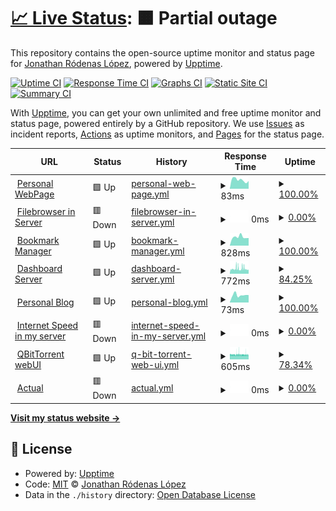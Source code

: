 # [📈 Live Status](https://demo.upptime.js.org): <!--live status--> **🟧 Partial outage**

This repository contains the open-source uptime monitor and status page for [Jonathan Ródenas López](https://jonthan.xyz/), powered by [Upptime](https://github.com/upptime/upptime).

[![Uptime CI](https://github.com/Baronhez/upptime/workflows/Uptime%20CI/badge.svg)](https://github.com/Baronhez/upptime/actions?query=workflow%3A%22Uptime+CI%22)
[![Response Time CI](https://github.com/Baronhez/upptime/workflows/Response%20Time%20CI/badge.svg)](https://github.com/Baronhez/upptime/actions?query=workflow%3A%22Response+Time+CI%22)
[![Graphs CI](https://github.com/Baronhez/upptime/workflows/Graphs%20CI/badge.svg)](https://github.com/Baronhez/upptime/actions?query=workflow%3A%22Graphs+CI%22)
[![Static Site CI](https://github.com/Baronhez/upptime/workflows/Static%20Site%20CI/badge.svg)](https://github.com/Baronhez/upptime/actions?query=workflow%3A%22Static+Site+CI%22)
[![Summary CI](https://github.com/Baronhez/upptime/workflows/Summary%20CI/badge.svg)](https://github.com/Baronhez/upptime/actions?query=workflow%3A%22Summary+CI%22)

With [Upptime](https://upptime.js.org), you can get your own unlimited and free uptime monitor and status page, powered entirely by a GitHub repository. We use [Issues](https://github.com/Baronhez/upptime/issues) as incident reports, [Actions](https://github.com/Baronhez/upptime/actions) as uptime monitors, and [Pages](https://demo.upptime.js.org) for the status page.

<!--start: status pages-->
<!-- This summary is generated by Upptime (https://github.com/upptime/upptime) -->
<!-- Do not edit this manually, your changes will be overwritten -->
<!-- prettier-ignore -->
| URL | Status | History | Response Time | Uptime |
| --- | ------ | ------- | ------------- | ------ |
| <img alt="" src="https://icons.duckduckgo.com/ip3/jonthan.xyz.ico" height="13"> [Personal WebPage](https://jonthan.xyz) | 🟩 Up | [personal-web-page.yml](https://github.com/Baronhez/upptime/commits/HEAD/history/personal-web-page.yml) | <details><summary><img alt="Response time graph" src="./graphs/personal-web-page/response-time-week.png" height="20"> 83ms</summary><br><a href="https://Baronhez.github.io/upptime/history/personal-web-page"><img alt="Response time 727" src="https://img.shields.io/endpoint?url=https%3A%2F%2Fraw.githubusercontent.com%2FBaronhez%2Fupptime%2FHEAD%2Fapi%2Fpersonal-web-page%2Fresponse-time.json"></a><br><a href="https://Baronhez.github.io/upptime/history/personal-web-page"><img alt="24-hour response time 107" src="https://img.shields.io/endpoint?url=https%3A%2F%2Fraw.githubusercontent.com%2FBaronhez%2Fupptime%2FHEAD%2Fapi%2Fpersonal-web-page%2Fresponse-time-day.json"></a><br><a href="https://Baronhez.github.io/upptime/history/personal-web-page"><img alt="7-day response time 83" src="https://img.shields.io/endpoint?url=https%3A%2F%2Fraw.githubusercontent.com%2FBaronhez%2Fupptime%2FHEAD%2Fapi%2Fpersonal-web-page%2Fresponse-time-week.json"></a><br><a href="https://Baronhez.github.io/upptime/history/personal-web-page"><img alt="30-day response time 103" src="https://img.shields.io/endpoint?url=https%3A%2F%2Fraw.githubusercontent.com%2FBaronhez%2Fupptime%2FHEAD%2Fapi%2Fpersonal-web-page%2Fresponse-time-month.json"></a><br><a href="https://Baronhez.github.io/upptime/history/personal-web-page"><img alt="1-year response time 550" src="https://img.shields.io/endpoint?url=https%3A%2F%2Fraw.githubusercontent.com%2FBaronhez%2Fupptime%2FHEAD%2Fapi%2Fpersonal-web-page%2Fresponse-time-year.json"></a></details> | <details><summary><a href="https://Baronhez.github.io/upptime/history/personal-web-page">100.00%</a></summary><a href="https://Baronhez.github.io/upptime/history/personal-web-page"><img alt="All-time uptime 99.69%" src="https://img.shields.io/endpoint?url=https%3A%2F%2Fraw.githubusercontent.com%2FBaronhez%2Fupptime%2FHEAD%2Fapi%2Fpersonal-web-page%2Fuptime.json"></a><br><a href="https://Baronhez.github.io/upptime/history/personal-web-page"><img alt="24-hour uptime 100.00%" src="https://img.shields.io/endpoint?url=https%3A%2F%2Fraw.githubusercontent.com%2FBaronhez%2Fupptime%2FHEAD%2Fapi%2Fpersonal-web-page%2Fuptime-day.json"></a><br><a href="https://Baronhez.github.io/upptime/history/personal-web-page"><img alt="7-day uptime 100.00%" src="https://img.shields.io/endpoint?url=https%3A%2F%2Fraw.githubusercontent.com%2FBaronhez%2Fupptime%2FHEAD%2Fapi%2Fpersonal-web-page%2Fuptime-week.json"></a><br><a href="https://Baronhez.github.io/upptime/history/personal-web-page"><img alt="30-day uptime 100.00%" src="https://img.shields.io/endpoint?url=https%3A%2F%2Fraw.githubusercontent.com%2FBaronhez%2Fupptime%2FHEAD%2Fapi%2Fpersonal-web-page%2Fuptime-month.json"></a><br><a href="https://Baronhez.github.io/upptime/history/personal-web-page"><img alt="1-year uptime 99.55%" src="https://img.shields.io/endpoint?url=https%3A%2F%2Fraw.githubusercontent.com%2FBaronhez%2Fupptime%2FHEAD%2Fapi%2Fpersonal-web-page%2Fuptime-year.json"></a></details>
| <img alt="" src="https://icons.duckduckgo.com/ip3/files.jonthan.xyz.ico" height="13"> [Filebrowser in Server](https://files.jonthan.xyz) | 🟥 Down | [filebrowser-in-server.yml](https://github.com/Baronhez/upptime/commits/HEAD/history/filebrowser-in-server.yml) | <details><summary><img alt="Response time graph" src="./graphs/filebrowser-in-server/response-time-week.png" height="20"> 0ms</summary><br><a href="https://Baronhez.github.io/upptime/history/filebrowser-in-server"><img alt="Response time 0" src="https://img.shields.io/endpoint?url=https%3A%2F%2Fraw.githubusercontent.com%2FBaronhez%2Fupptime%2FHEAD%2Fapi%2Ffilebrowser-in-server%2Fresponse-time.json"></a><br><a href="https://Baronhez.github.io/upptime/history/filebrowser-in-server"><img alt="24-hour response time 0" src="https://img.shields.io/endpoint?url=https%3A%2F%2Fraw.githubusercontent.com%2FBaronhez%2Fupptime%2FHEAD%2Fapi%2Ffilebrowser-in-server%2Fresponse-time-day.json"></a><br><a href="https://Baronhez.github.io/upptime/history/filebrowser-in-server"><img alt="7-day response time 0" src="https://img.shields.io/endpoint?url=https%3A%2F%2Fraw.githubusercontent.com%2FBaronhez%2Fupptime%2FHEAD%2Fapi%2Ffilebrowser-in-server%2Fresponse-time-week.json"></a><br><a href="https://Baronhez.github.io/upptime/history/filebrowser-in-server"><img alt="30-day response time 0" src="https://img.shields.io/endpoint?url=https%3A%2F%2Fraw.githubusercontent.com%2FBaronhez%2Fupptime%2FHEAD%2Fapi%2Ffilebrowser-in-server%2Fresponse-time-month.json"></a><br><a href="https://Baronhez.github.io/upptime/history/filebrowser-in-server"><img alt="1-year response time 0" src="https://img.shields.io/endpoint?url=https%3A%2F%2Fraw.githubusercontent.com%2FBaronhez%2Fupptime%2FHEAD%2Fapi%2Ffilebrowser-in-server%2Fresponse-time-year.json"></a></details> | <details><summary><a href="https://Baronhez.github.io/upptime/history/filebrowser-in-server">0.00%</a></summary><a href="https://Baronhez.github.io/upptime/history/filebrowser-in-server"><img alt="All-time uptime 93.55%" src="https://img.shields.io/endpoint?url=https%3A%2F%2Fraw.githubusercontent.com%2FBaronhez%2Fupptime%2FHEAD%2Fapi%2Ffilebrowser-in-server%2Fuptime.json"></a><br><a href="https://Baronhez.github.io/upptime/history/filebrowser-in-server"><img alt="24-hour uptime 0.00%" src="https://img.shields.io/endpoint?url=https%3A%2F%2Fraw.githubusercontent.com%2FBaronhez%2Fupptime%2FHEAD%2Fapi%2Ffilebrowser-in-server%2Fuptime-day.json"></a><br><a href="https://Baronhez.github.io/upptime/history/filebrowser-in-server"><img alt="7-day uptime 0.00%" src="https://img.shields.io/endpoint?url=https%3A%2F%2Fraw.githubusercontent.com%2FBaronhez%2Fupptime%2FHEAD%2Fapi%2Ffilebrowser-in-server%2Fuptime-week.json"></a><br><a href="https://Baronhez.github.io/upptime/history/filebrowser-in-server"><img alt="30-day uptime 4.67%" src="https://img.shields.io/endpoint?url=https%3A%2F%2Fraw.githubusercontent.com%2FBaronhez%2Fupptime%2FHEAD%2Fapi%2Ffilebrowser-in-server%2Fuptime-month.json"></a><br><a href="https://Baronhez.github.io/upptime/history/filebrowser-in-server"><img alt="1-year uptime 89.76%" src="https://img.shields.io/endpoint?url=https%3A%2F%2Fraw.githubusercontent.com%2FBaronhez%2Fupptime%2FHEAD%2Fapi%2Ffilebrowser-in-server%2Fuptime-year.json"></a></details>
| <img alt="" src="https://icons.duckduckgo.com/ip3/linkding.jonthan.xyz.ico" height="13"> [Bookmark Manager](https://linkding.jonthan.xyz) | 🟩 Up | [bookmark-manager.yml](https://github.com/Baronhez/upptime/commits/HEAD/history/bookmark-manager.yml) | <details><summary><img alt="Response time graph" src="./graphs/bookmark-manager/response-time-week.png" height="20"> 828ms</summary><br><a href="https://Baronhez.github.io/upptime/history/bookmark-manager"><img alt="Response time 962" src="https://img.shields.io/endpoint?url=https%3A%2F%2Fraw.githubusercontent.com%2FBaronhez%2Fupptime%2FHEAD%2Fapi%2Fbookmark-manager%2Fresponse-time.json"></a><br><a href="https://Baronhez.github.io/upptime/history/bookmark-manager"><img alt="24-hour response time 853" src="https://img.shields.io/endpoint?url=https%3A%2F%2Fraw.githubusercontent.com%2FBaronhez%2Fupptime%2FHEAD%2Fapi%2Fbookmark-manager%2Fresponse-time-day.json"></a><br><a href="https://Baronhez.github.io/upptime/history/bookmark-manager"><img alt="7-day response time 828" src="https://img.shields.io/endpoint?url=https%3A%2F%2Fraw.githubusercontent.com%2FBaronhez%2Fupptime%2FHEAD%2Fapi%2Fbookmark-manager%2Fresponse-time-week.json"></a><br><a href="https://Baronhez.github.io/upptime/history/bookmark-manager"><img alt="30-day response time 856" src="https://img.shields.io/endpoint?url=https%3A%2F%2Fraw.githubusercontent.com%2FBaronhez%2Fupptime%2FHEAD%2Fapi%2Fbookmark-manager%2Fresponse-time-month.json"></a><br><a href="https://Baronhez.github.io/upptime/history/bookmark-manager"><img alt="1-year response time 948" src="https://img.shields.io/endpoint?url=https%3A%2F%2Fraw.githubusercontent.com%2FBaronhez%2Fupptime%2FHEAD%2Fapi%2Fbookmark-manager%2Fresponse-time-year.json"></a></details> | <details><summary><a href="https://Baronhez.github.io/upptime/history/bookmark-manager">100.00%</a></summary><a href="https://Baronhez.github.io/upptime/history/bookmark-manager"><img alt="All-time uptime 98.84%" src="https://img.shields.io/endpoint?url=https%3A%2F%2Fraw.githubusercontent.com%2FBaronhez%2Fupptime%2FHEAD%2Fapi%2Fbookmark-manager%2Fuptime.json"></a><br><a href="https://Baronhez.github.io/upptime/history/bookmark-manager"><img alt="24-hour uptime 100.00%" src="https://img.shields.io/endpoint?url=https%3A%2F%2Fraw.githubusercontent.com%2FBaronhez%2Fupptime%2FHEAD%2Fapi%2Fbookmark-manager%2Fuptime-day.json"></a><br><a href="https://Baronhez.github.io/upptime/history/bookmark-manager"><img alt="7-day uptime 100.00%" src="https://img.shields.io/endpoint?url=https%3A%2F%2Fraw.githubusercontent.com%2FBaronhez%2Fupptime%2FHEAD%2Fapi%2Fbookmark-manager%2Fuptime-week.json"></a><br><a href="https://Baronhez.github.io/upptime/history/bookmark-manager"><img alt="30-day uptime 100.00%" src="https://img.shields.io/endpoint?url=https%3A%2F%2Fraw.githubusercontent.com%2FBaronhez%2Fupptime%2FHEAD%2Fapi%2Fbookmark-manager%2Fuptime-month.json"></a><br><a href="https://Baronhez.github.io/upptime/history/bookmark-manager"><img alt="1-year uptime 98.24%" src="https://img.shields.io/endpoint?url=https%3A%2F%2Fraw.githubusercontent.com%2FBaronhez%2Fupptime%2FHEAD%2Fapi%2Fbookmark-manager%2Fuptime-year.json"></a></details>
| <img alt="" src="https://icons.duckduckgo.com/ip3/flame.jonthan.xyz.ico" height="13"> [Dashboard Server](https://flame.jonthan.xyz) | 🟩 Up | [dashboard-server.yml](https://github.com/Baronhez/upptime/commits/HEAD/history/dashboard-server.yml) | <details><summary><img alt="Response time graph" src="./graphs/dashboard-server/response-time-week.png" height="20"> 772ms</summary><br><a href="https://Baronhez.github.io/upptime/history/dashboard-server"><img alt="Response time 627" src="https://img.shields.io/endpoint?url=https%3A%2F%2Fraw.githubusercontent.com%2FBaronhez%2Fupptime%2FHEAD%2Fapi%2Fdashboard-server%2Fresponse-time.json"></a><br><a href="https://Baronhez.github.io/upptime/history/dashboard-server"><img alt="24-hour response time 989" src="https://img.shields.io/endpoint?url=https%3A%2F%2Fraw.githubusercontent.com%2FBaronhez%2Fupptime%2FHEAD%2Fapi%2Fdashboard-server%2Fresponse-time-day.json"></a><br><a href="https://Baronhez.github.io/upptime/history/dashboard-server"><img alt="7-day response time 772" src="https://img.shields.io/endpoint?url=https%3A%2F%2Fraw.githubusercontent.com%2FBaronhez%2Fupptime%2FHEAD%2Fapi%2Fdashboard-server%2Fresponse-time-week.json"></a><br><a href="https://Baronhez.github.io/upptime/history/dashboard-server"><img alt="30-day response time 775" src="https://img.shields.io/endpoint?url=https%3A%2F%2Fraw.githubusercontent.com%2FBaronhez%2Fupptime%2FHEAD%2Fapi%2Fdashboard-server%2Fresponse-time-month.json"></a><br><a href="https://Baronhez.github.io/upptime/history/dashboard-server"><img alt="1-year response time 626" src="https://img.shields.io/endpoint?url=https%3A%2F%2Fraw.githubusercontent.com%2FBaronhez%2Fupptime%2FHEAD%2Fapi%2Fdashboard-server%2Fresponse-time-year.json"></a></details> | <details><summary><a href="https://Baronhez.github.io/upptime/history/dashboard-server">84.25%</a></summary><a href="https://Baronhez.github.io/upptime/history/dashboard-server"><img alt="All-time uptime 98.01%" src="https://img.shields.io/endpoint?url=https%3A%2F%2Fraw.githubusercontent.com%2FBaronhez%2Fupptime%2FHEAD%2Fapi%2Fdashboard-server%2Fuptime.json"></a><br><a href="https://Baronhez.github.io/upptime/history/dashboard-server"><img alt="24-hour uptime 100.00%" src="https://img.shields.io/endpoint?url=https%3A%2F%2Fraw.githubusercontent.com%2FBaronhez%2Fupptime%2FHEAD%2Fapi%2Fdashboard-server%2Fuptime-day.json"></a><br><a href="https://Baronhez.github.io/upptime/history/dashboard-server"><img alt="7-day uptime 84.25%" src="https://img.shields.io/endpoint?url=https%3A%2F%2Fraw.githubusercontent.com%2FBaronhez%2Fupptime%2FHEAD%2Fapi%2Fdashboard-server%2Fuptime-week.json"></a><br><a href="https://Baronhez.github.io/upptime/history/dashboard-server"><img alt="30-day uptime 87.06%" src="https://img.shields.io/endpoint?url=https%3A%2F%2Fraw.githubusercontent.com%2FBaronhez%2Fupptime%2FHEAD%2Fapi%2Fdashboard-server%2Fuptime-month.json"></a><br><a href="https://Baronhez.github.io/upptime/history/dashboard-server"><img alt="1-year uptime 96.90%" src="https://img.shields.io/endpoint?url=https%3A%2F%2Fraw.githubusercontent.com%2FBaronhez%2Fupptime%2FHEAD%2Fapi%2Fdashboard-server%2Fuptime-year.json"></a></details>
| <img alt="" src="https://icons.duckduckgo.com/ip3/baronhez.github.io.ico" height="13"> [Personal Blog](https://baronhez.github.io) | 🟩 Up | [personal-blog.yml](https://github.com/Baronhez/upptime/commits/HEAD/history/personal-blog.yml) | <details><summary><img alt="Response time graph" src="./graphs/personal-blog/response-time-week.png" height="20"> 73ms</summary><br><a href="https://Baronhez.github.io/upptime/history/personal-blog"><img alt="Response time 99" src="https://img.shields.io/endpoint?url=https%3A%2F%2Fraw.githubusercontent.com%2FBaronhez%2Fupptime%2FHEAD%2Fapi%2Fpersonal-blog%2Fresponse-time.json"></a><br><a href="https://Baronhez.github.io/upptime/history/personal-blog"><img alt="24-hour response time 84" src="https://img.shields.io/endpoint?url=https%3A%2F%2Fraw.githubusercontent.com%2FBaronhez%2Fupptime%2FHEAD%2Fapi%2Fpersonal-blog%2Fresponse-time-day.json"></a><br><a href="https://Baronhez.github.io/upptime/history/personal-blog"><img alt="7-day response time 73" src="https://img.shields.io/endpoint?url=https%3A%2F%2Fraw.githubusercontent.com%2FBaronhez%2Fupptime%2FHEAD%2Fapi%2Fpersonal-blog%2Fresponse-time-week.json"></a><br><a href="https://Baronhez.github.io/upptime/history/personal-blog"><img alt="30-day response time 94" src="https://img.shields.io/endpoint?url=https%3A%2F%2Fraw.githubusercontent.com%2FBaronhez%2Fupptime%2FHEAD%2Fapi%2Fpersonal-blog%2Fresponse-time-month.json"></a><br><a href="https://Baronhez.github.io/upptime/history/personal-blog"><img alt="1-year response time 96" src="https://img.shields.io/endpoint?url=https%3A%2F%2Fraw.githubusercontent.com%2FBaronhez%2Fupptime%2FHEAD%2Fapi%2Fpersonal-blog%2Fresponse-time-year.json"></a></details> | <details><summary><a href="https://Baronhez.github.io/upptime/history/personal-blog">100.00%</a></summary><a href="https://Baronhez.github.io/upptime/history/personal-blog"><img alt="All-time uptime 100.00%" src="https://img.shields.io/endpoint?url=https%3A%2F%2Fraw.githubusercontent.com%2FBaronhez%2Fupptime%2FHEAD%2Fapi%2Fpersonal-blog%2Fuptime.json"></a><br><a href="https://Baronhez.github.io/upptime/history/personal-blog"><img alt="24-hour uptime 100.00%" src="https://img.shields.io/endpoint?url=https%3A%2F%2Fraw.githubusercontent.com%2FBaronhez%2Fupptime%2FHEAD%2Fapi%2Fpersonal-blog%2Fuptime-day.json"></a><br><a href="https://Baronhez.github.io/upptime/history/personal-blog"><img alt="7-day uptime 100.00%" src="https://img.shields.io/endpoint?url=https%3A%2F%2Fraw.githubusercontent.com%2FBaronhez%2Fupptime%2FHEAD%2Fapi%2Fpersonal-blog%2Fuptime-week.json"></a><br><a href="https://Baronhez.github.io/upptime/history/personal-blog"><img alt="30-day uptime 100.00%" src="https://img.shields.io/endpoint?url=https%3A%2F%2Fraw.githubusercontent.com%2FBaronhez%2Fupptime%2FHEAD%2Fapi%2Fpersonal-blog%2Fuptime-month.json"></a><br><a href="https://Baronhez.github.io/upptime/history/personal-blog"><img alt="1-year uptime 100.00%" src="https://img.shields.io/endpoint?url=https%3A%2F%2Fraw.githubusercontent.com%2FBaronhez%2Fupptime%2FHEAD%2Fapi%2Fpersonal-blog%2Fuptime-year.json"></a></details>
| <img alt="" src="https://icons.duckduckgo.com/ip3/speed.jonthan.xyz.ico" height="13"> [Internet Speed in my server](https://speed.jonthan.xyz) | 🟥 Down | [internet-speed-in-my-server.yml](https://github.com/Baronhez/upptime/commits/HEAD/history/internet-speed-in-my-server.yml) | <details><summary><img alt="Response time graph" src="./graphs/internet-speed-in-my-server/response-time-week.png" height="20"> 0ms</summary><br><a href="https://Baronhez.github.io/upptime/history/internet-speed-in-my-server"><img alt="Response time 0" src="https://img.shields.io/endpoint?url=https%3A%2F%2Fraw.githubusercontent.com%2FBaronhez%2Fupptime%2FHEAD%2Fapi%2Finternet-speed-in-my-server%2Fresponse-time.json"></a><br><a href="https://Baronhez.github.io/upptime/history/internet-speed-in-my-server"><img alt="24-hour response time 0" src="https://img.shields.io/endpoint?url=https%3A%2F%2Fraw.githubusercontent.com%2FBaronhez%2Fupptime%2FHEAD%2Fapi%2Finternet-speed-in-my-server%2Fresponse-time-day.json"></a><br><a href="https://Baronhez.github.io/upptime/history/internet-speed-in-my-server"><img alt="7-day response time 0" src="https://img.shields.io/endpoint?url=https%3A%2F%2Fraw.githubusercontent.com%2FBaronhez%2Fupptime%2FHEAD%2Fapi%2Finternet-speed-in-my-server%2Fresponse-time-week.json"></a><br><a href="https://Baronhez.github.io/upptime/history/internet-speed-in-my-server"><img alt="30-day response time 0" src="https://img.shields.io/endpoint?url=https%3A%2F%2Fraw.githubusercontent.com%2FBaronhez%2Fupptime%2FHEAD%2Fapi%2Finternet-speed-in-my-server%2Fresponse-time-month.json"></a><br><a href="https://Baronhez.github.io/upptime/history/internet-speed-in-my-server"><img alt="1-year response time 0" src="https://img.shields.io/endpoint?url=https%3A%2F%2Fraw.githubusercontent.com%2FBaronhez%2Fupptime%2FHEAD%2Fapi%2Finternet-speed-in-my-server%2Fresponse-time-year.json"></a></details> | <details><summary><a href="https://Baronhez.github.io/upptime/history/internet-speed-in-my-server">0.00%</a></summary><a href="https://Baronhez.github.io/upptime/history/internet-speed-in-my-server"><img alt="All-time uptime 93.55%" src="https://img.shields.io/endpoint?url=https%3A%2F%2Fraw.githubusercontent.com%2FBaronhez%2Fupptime%2FHEAD%2Fapi%2Finternet-speed-in-my-server%2Fuptime.json"></a><br><a href="https://Baronhez.github.io/upptime/history/internet-speed-in-my-server"><img alt="24-hour uptime 0.00%" src="https://img.shields.io/endpoint?url=https%3A%2F%2Fraw.githubusercontent.com%2FBaronhez%2Fupptime%2FHEAD%2Fapi%2Finternet-speed-in-my-server%2Fuptime-day.json"></a><br><a href="https://Baronhez.github.io/upptime/history/internet-speed-in-my-server"><img alt="7-day uptime 0.00%" src="https://img.shields.io/endpoint?url=https%3A%2F%2Fraw.githubusercontent.com%2FBaronhez%2Fupptime%2FHEAD%2Fapi%2Finternet-speed-in-my-server%2Fuptime-week.json"></a><br><a href="https://Baronhez.github.io/upptime/history/internet-speed-in-my-server"><img alt="30-day uptime 4.67%" src="https://img.shields.io/endpoint?url=https%3A%2F%2Fraw.githubusercontent.com%2FBaronhez%2Fupptime%2FHEAD%2Fapi%2Finternet-speed-in-my-server%2Fuptime-month.json"></a><br><a href="https://Baronhez.github.io/upptime/history/internet-speed-in-my-server"><img alt="1-year uptime 89.76%" src="https://img.shields.io/endpoint?url=https%3A%2F%2Fraw.githubusercontent.com%2FBaronhez%2Fupptime%2FHEAD%2Fapi%2Finternet-speed-in-my-server%2Fuptime-year.json"></a></details>
| <img alt="" src="https://icons.duckduckgo.com/ip3/qbittorrent.local.jonthan.xyz.ico" height="13"> [QBitTorrent webUI](https://qbittorrent.local.jonthan.xyz) | 🟩 Up | [q-bit-torrent-web-ui.yml](https://github.com/Baronhez/upptime/commits/HEAD/history/q-bit-torrent-web-ui.yml) | <details><summary><img alt="Response time graph" src="./graphs/q-bit-torrent-web-ui/response-time-week.png" height="20"> 605ms</summary><br><a href="https://Baronhez.github.io/upptime/history/q-bit-torrent-web-ui"><img alt="Response time 616" src="https://img.shields.io/endpoint?url=https%3A%2F%2Fraw.githubusercontent.com%2FBaronhez%2Fupptime%2FHEAD%2Fapi%2Fq-bit-torrent-web-ui%2Fresponse-time.json"></a><br><a href="https://Baronhez.github.io/upptime/history/q-bit-torrent-web-ui"><img alt="24-hour response time 585" src="https://img.shields.io/endpoint?url=https%3A%2F%2Fraw.githubusercontent.com%2FBaronhez%2Fupptime%2FHEAD%2Fapi%2Fq-bit-torrent-web-ui%2Fresponse-time-day.json"></a><br><a href="https://Baronhez.github.io/upptime/history/q-bit-torrent-web-ui"><img alt="7-day response time 605" src="https://img.shields.io/endpoint?url=https%3A%2F%2Fraw.githubusercontent.com%2FBaronhez%2Fupptime%2FHEAD%2Fapi%2Fq-bit-torrent-web-ui%2Fresponse-time-week.json"></a><br><a href="https://Baronhez.github.io/upptime/history/q-bit-torrent-web-ui"><img alt="30-day response time 615" src="https://img.shields.io/endpoint?url=https%3A%2F%2Fraw.githubusercontent.com%2FBaronhez%2Fupptime%2FHEAD%2Fapi%2Fq-bit-torrent-web-ui%2Fresponse-time-month.json"></a><br><a href="https://Baronhez.github.io/upptime/history/q-bit-torrent-web-ui"><img alt="1-year response time 614" src="https://img.shields.io/endpoint?url=https%3A%2F%2Fraw.githubusercontent.com%2FBaronhez%2Fupptime%2FHEAD%2Fapi%2Fq-bit-torrent-web-ui%2Fresponse-time-year.json"></a></details> | <details><summary><a href="https://Baronhez.github.io/upptime/history/q-bit-torrent-web-ui">78.34%</a></summary><a href="https://Baronhez.github.io/upptime/history/q-bit-torrent-web-ui"><img alt="All-time uptime 98.99%" src="https://img.shields.io/endpoint?url=https%3A%2F%2Fraw.githubusercontent.com%2FBaronhez%2Fupptime%2FHEAD%2Fapi%2Fq-bit-torrent-web-ui%2Fuptime.json"></a><br><a href="https://Baronhez.github.io/upptime/history/q-bit-torrent-web-ui"><img alt="24-hour uptime 89.16%" src="https://img.shields.io/endpoint?url=https%3A%2F%2Fraw.githubusercontent.com%2FBaronhez%2Fupptime%2FHEAD%2Fapi%2Fq-bit-torrent-web-ui%2Fuptime-day.json"></a><br><a href="https://Baronhez.github.io/upptime/history/q-bit-torrent-web-ui"><img alt="7-day uptime 78.34%" src="https://img.shields.io/endpoint?url=https%3A%2F%2Fraw.githubusercontent.com%2FBaronhez%2Fupptime%2FHEAD%2Fapi%2Fq-bit-torrent-web-ui%2Fuptime-week.json"></a><br><a href="https://Baronhez.github.io/upptime/history/q-bit-torrent-web-ui"><img alt="30-day uptime 81.81%" src="https://img.shields.io/endpoint?url=https%3A%2F%2Fraw.githubusercontent.com%2FBaronhez%2Fupptime%2FHEAD%2Fapi%2Fq-bit-torrent-web-ui%2Fuptime-month.json"></a><br><a href="https://Baronhez.github.io/upptime/history/q-bit-torrent-web-ui"><img alt="1-year uptime 98.48%" src="https://img.shields.io/endpoint?url=https%3A%2F%2Fraw.githubusercontent.com%2FBaronhez%2Fupptime%2FHEAD%2Fapi%2Fq-bit-torrent-web-ui%2Fuptime-year.json"></a></details>
| <img alt="" src="https://icons.duckduckgo.com/ip3/actual.jonthan.xyz.ico" height="13"> [Actual](https://actual.jonthan.xyz) | 🟥 Down | [actual.yml](https://github.com/Baronhez/upptime/commits/HEAD/history/actual.yml) | <details><summary><img alt="Response time graph" src="./graphs/actual/response-time-week.png" height="20"> 0ms</summary><br><a href="https://Baronhez.github.io/upptime/history/actual"><img alt="Response time 583" src="https://img.shields.io/endpoint?url=https%3A%2F%2Fraw.githubusercontent.com%2FBaronhez%2Fupptime%2FHEAD%2Fapi%2Factual%2Fresponse-time.json"></a><br><a href="https://Baronhez.github.io/upptime/history/actual"><img alt="24-hour response time 0" src="https://img.shields.io/endpoint?url=https%3A%2F%2Fraw.githubusercontent.com%2FBaronhez%2Fupptime%2FHEAD%2Fapi%2Factual%2Fresponse-time-day.json"></a><br><a href="https://Baronhez.github.io/upptime/history/actual"><img alt="7-day response time 0" src="https://img.shields.io/endpoint?url=https%3A%2F%2Fraw.githubusercontent.com%2FBaronhez%2Fupptime%2FHEAD%2Fapi%2Factual%2Fresponse-time-week.json"></a><br><a href="https://Baronhez.github.io/upptime/history/actual"><img alt="30-day response time 0" src="https://img.shields.io/endpoint?url=https%3A%2F%2Fraw.githubusercontent.com%2FBaronhez%2Fupptime%2FHEAD%2Fapi%2Factual%2Fresponse-time-month.json"></a><br><a href="https://Baronhez.github.io/upptime/history/actual"><img alt="1-year response time 582" src="https://img.shields.io/endpoint?url=https%3A%2F%2Fraw.githubusercontent.com%2FBaronhez%2Fupptime%2FHEAD%2Fapi%2Factual%2Fresponse-time-year.json"></a></details> | <details><summary><a href="https://Baronhez.github.io/upptime/history/actual">0.00%</a></summary><a href="https://Baronhez.github.io/upptime/history/actual"><img alt="All-time uptime 93.55%" src="https://img.shields.io/endpoint?url=https%3A%2F%2Fraw.githubusercontent.com%2FBaronhez%2Fupptime%2FHEAD%2Fapi%2Factual%2Fuptime.json"></a><br><a href="https://Baronhez.github.io/upptime/history/actual"><img alt="24-hour uptime 0.00%" src="https://img.shields.io/endpoint?url=https%3A%2F%2Fraw.githubusercontent.com%2FBaronhez%2Fupptime%2FHEAD%2Fapi%2Factual%2Fuptime-day.json"></a><br><a href="https://Baronhez.github.io/upptime/history/actual"><img alt="7-day uptime 0.00%" src="https://img.shields.io/endpoint?url=https%3A%2F%2Fraw.githubusercontent.com%2FBaronhez%2Fupptime%2FHEAD%2Fapi%2Factual%2Fuptime-week.json"></a><br><a href="https://Baronhez.github.io/upptime/history/actual"><img alt="30-day uptime 4.67%" src="https://img.shields.io/endpoint?url=https%3A%2F%2Fraw.githubusercontent.com%2FBaronhez%2Fupptime%2FHEAD%2Fapi%2Factual%2Fuptime-month.json"></a><br><a href="https://Baronhez.github.io/upptime/history/actual"><img alt="1-year uptime 89.76%" src="https://img.shields.io/endpoint?url=https%3A%2F%2Fraw.githubusercontent.com%2FBaronhez%2Fupptime%2FHEAD%2Fapi%2Factual%2Fuptime-year.json"></a></details>

<!--end: status pages-->

[**Visit my status website →**](https://baronhez.github.io/upptime/)

## 📄 License

- Powered by: [Upptime](https://github.com/upptime/upptime)
- Code: [MIT](./LICENSE) © [Jonathan Ródenas López](https://jonthan.xyz/)
- Data in the `./history` directory: [Open Database License](https://opendatacommons.org/licenses/odbl/1-0/)
